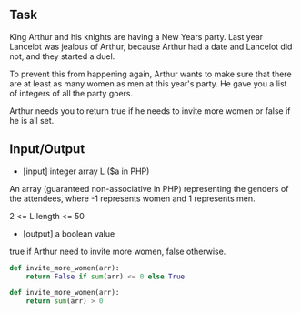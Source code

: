 ## Task

King Arthur and his knights are having a New Years party. Last year Lancelot was jealous of Arthur, because Arthur had a date and Lancelot did not, and they started a duel.

To prevent this from happening again, Arthur wants to make sure that there are at least as many women as men at this year's party. He gave you a list of integers of all the party goers.

Arthur needs you to return true if he needs to invite more women or false if he is all set.    
## Input/Output

* [input] integer array L ($a in PHP)

An array (guaranteed non-associative in PHP) representing the genders of the attendees, where -1 represents women and 1 represents men.

2 <= L.length <= 50

* [output] a boolean value

true if Arthur need to invite more women, false otherwise.
```python
def invite_more_women(arr):
    return False if sum(arr) <= 0 else True
```
```python
def invite_more_women(arr):
    return sum(arr) > 0
```
